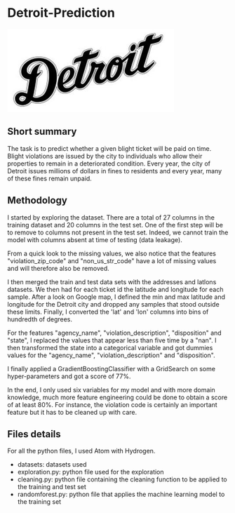 # Detroit-Prediction

![alt text](images/detroit.jpg)

## Short summary

The task is to predict whether a given blight ticket will be paid on time. Blight violations are issued by the city to individuals who allow their properties to remain in a deteriorated condition. Every year, the city of Detroit issues millions of dollars in fines to residents and every year, many of these fines remain unpaid.

## Methodology

I started by exploring the dataset. There are a total of 27 columns in the training dataset and 20 columns in the test set. One of the first step will be to remove to columns not present in the test set. Indeed, we cannot train the model with columns absent at time of testing (data leakage).

From a quick look to the missing values, we also notice that the features "violation_zip_code" and "non_us_str_code" have a lot of missing values and will therefore also be removed.

I then merged the train and test data sets with the addresses and latlons datasets. We then had for each ticket id the latitude and longitude for each sample. After a look on Google map, I defined the min and max latitude and longitude for the Detroit city and dropped any samples that stood outside these limits. Finally, I converted the 'lat' and 'lon' columns into bins of hundredth of degrees.

For the features "agency_name", "violation_description", "disposition" and "state", I replaced the values that appear less than five time by a "nan". I then transformed the state into a categorical variable and got dummies values for the "agency_name", "violation_description" and "disposition".

I finally applied a GradientBoostingClassifier with a GridSearch on some hyper-parameters and got a score of 77%.

In the end, I only used six variables for my model and with more domain knowledge, much more feature engineering could be done to obtain a score of at least 80%. For instance, the violation code is certainly an important feature but it has to be cleaned up with care.

## Files details

For all the python files, I used Atom with Hydrogen.

- datasets: datasets used
- exploration.py: python file used for the exploration
- cleaning.py: python file containing the cleaning function to be applied to the training and test set
- randomforest.py: python file that applies the machine learning model to the training set
